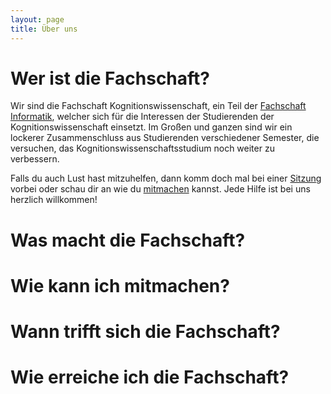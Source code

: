 ```yaml
---
layout: page
title: Über uns
---
```


# Wer ist die Fachschaft?

Wir sind die Fachschaft Kognitionswissenschaft, ein Teil der [Fachschaft Informatik](http://www.fsi.uni-tuebingen.de/), welcher sich für die Interessen der Studierenden der Kognitionswissenschaft einsetzt.  Im Großen und ganzen sind wir ein lockerer Zusammenschluss aus Studierenden verschiedener Semester, die versuchen, das Kognitionswissenschaftsstudium noch weiter zu verbessern.

Falls du auch Lust hast mitzuhelfen, dann komm doch mal bei einer [Sitzung](#wann-trifft-sich-die-fachschaft) vorbei oder schau dir an wie du [mitmachen](#wie-kann-ich-mitmachen) kannst. Jede Hilfe ist bei uns herzlich willkommen!

# Was macht die Fachschaft?


# Wie kann ich mitmachen?


# Wann trifft sich die Fachschaft?


# Wie erreiche ich die Fachschaft?
